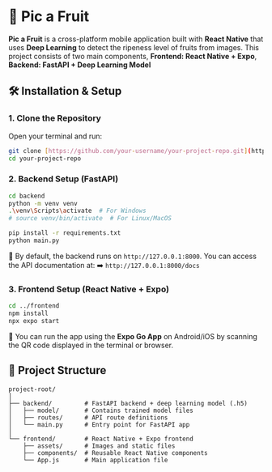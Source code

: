 
# 🍓 Pic a Fruit

**Pic a Fruit** is a cross-platform mobile application built with **React Native** that uses **Deep Learning** to detect the ripeness level of fruits from images. This project consists of two main components, **Frontend: React Native + Expo**, **Backend: FastAPI + Deep Learning Model**


## 🛠️ Installation & Setup

### 1. Clone the Repository

Open your terminal and run:

```bash
git clone [https://github.com/your-username/your-project-repo.git](https://github.com/rifqimaruf/Pic-a-Fruit.git)
cd your-project-repo
```

### 2. Backend Setup (FastAPI)

```bash
cd backend
python -m venv venv
.\venv\Scripts\activate  # For Windows
# source venv/bin/activate  # For Linux/MacOS

pip install -r requirements.txt
python main.py
```

🔗 By default, the backend runs on `http://127.0.0.1:8000`.
You can access the API documentation at:
➡️ `http://127.0.0.1:8000/docs`

### 3. Frontend Setup (React Native + Expo)

```bash
cd ../frontend
npm install
npx expo start
```

📱 You can run the app using the **Expo Go App** on Android/iOS by scanning the QR code displayed in the terminal or browser.


## 📂 Project Structure

```
project-root/
│
├── backend/         # FastAPI backend + deep learning model (.h5)
│   ├── model/       # Contains trained model files
│   ├── routes/      # API route definitions
│   └── main.py      # Entry point for FastAPI app
│
└── frontend/        # React Native + Expo frontend
    ├── assets/      # Images and static files
    ├── components/  # Reusable React Native components
    └── App.js       # Main application file
```
